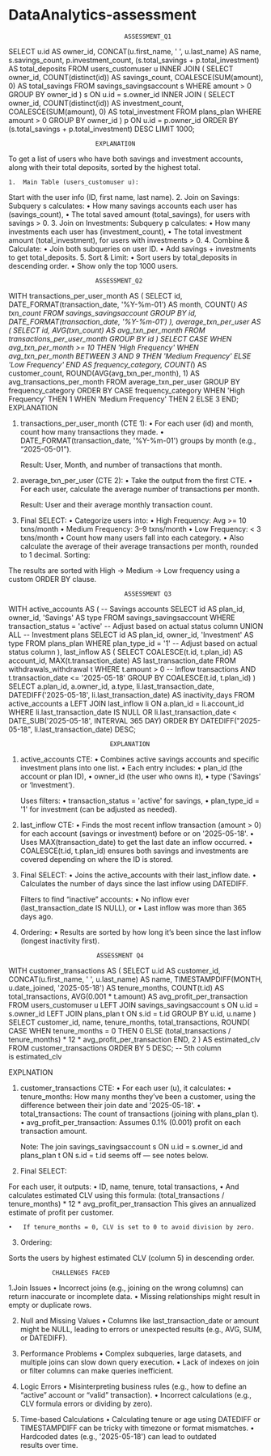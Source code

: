 # DataAnalytics-assessment
									ASSESSMENT_Q1

SELECT 
    u.id AS owner_id,
    CONCAT(u.first_name, ' ',  u.last_name) AS name,
    s.savings_count,
    p.investment_count,
    (s.total_savings + p.total_investment) AS total_deposits
FROM 
    users_customuser u
INNER JOIN (
    SELECT 
        owner_id,
        COUNT(distinct(id)) AS savings_count,
        COALESCE(SUM(amount), 0) AS total_savings
    FROM 
        savings_savingsaccount s
    WHERE 
        amount > 0
    GROUP BY 
        owner_id
) s ON u.id = s.owner_id
INNER JOIN (
    SELECT 
        owner_id,
        COUNT(distinct(id)) AS investment_count,
        COALESCE(SUM(amount), 0) AS total_investment
    FROM 
        plans_plan
    WHERE 
        amount > 0
    GROUP BY 
        owner_id
) p ON u.id = p.owner_id
ORDER BY 
    (s.total_savings + p.total_investment) DESC
LIMIT  1000; 

							EXPLANATION
To get a list of users who have both savings and investment accounts, along with their total deposits, sorted by the highest total.

	1.	Main Table (users_customuser u):
Start with the user info (ID, first name, last name).
	2.	Join on Savings:
Subquery s calculates:
	•	How many savings accounts each user has (savings_count),
	•	The total saved amount (total_savings),
for users with savings > 0.
	3.	Join on Investments:
Subquery p calculates:
	•	How many investments each user has (investment_count),
	•	The total investment amount (total_investment),
for users with investments > 0.
	4.	Combine & Calculate:
	•	Join both subqueries on user ID.
	•	Add savings + investments to get total_deposits.
	5.	Sort & Limit:
	•	Sort users by total_deposits in descending order.
	•	Show only the top 1000 users.

							ASSESSMENT_Q2

WITH transactions_per_user_month AS (
    SELECT 
        id,
        DATE_FORMAT(transaction_date, '%Y-%m-01') AS month,
        COUNT(*) AS txn_count
    FROM 
        savings_savingsaccount
    GROUP BY 
        id, 
        DATE_FORMAT(transaction_date, '%Y-%m-01')
),
average_txn_per_user AS (
    SELECT 
        id,
        AVG(txn_count) AS avg_txn_per_month
    FROM 
        transactions_per_user_month
    GROUP BY 
        id
)
SELECT 
    CASE 
        WHEN avg_txn_per_month >= 10 THEN 'High Frequency'
        WHEN avg_txn_per_month BETWEEN 3 AND 9 THEN 'Medium Frequency'
        ELSE 'Low Frequency'
    END AS frequency_category,
    COUNT(*) AS customer_count,
    ROUND(AVG(avg_txn_per_month), 1) AS avg_transactions_per_month
FROM 
    average_txn_per_user
GROUP BY 
    frequency_category
ORDER BY 
    CASE frequency_category
        WHEN 'High Frequency' THEN 1
        WHEN 'Medium Frequency' THEN 2
		ELSE 3
        END;
							EXPLANATION
1. transactions_per_user_month (CTE 1):
	•	For each user (id) and month, count how many transactions they made.
	•	DATE_FORMAT(transaction_date, '%Y-%m-01') groups by month (e.g., “2025-05-01”).

	Result: User, Month, and number of transactions that month.
2. average_txn_per_user (CTE 2):
	•	Take the output from the first CTE.
	•	For each user, calculate the average number of transactions per month.

	Result: User and their average monthly transaction count.
3. Final SELECT:
	•	Categorize users into:
	•	High Frequency: Avg >= 10 txns/month
	•	Medium Frequency: 3–9 txns/month
	•	Low Frequency: < 3 txns/month
	•	Count how many users fall into each category.
	•	Also calculate the average of their average transactions per month, rounded to 1 decimal.
Sorting:

The results are sorted with High → Medium → Low frequency using a custom ORDER BY clause.

									ASSESSMENT Q3
WITH active_accounts AS (
    -- Savings accounts
    SELECT 
        id AS plan_id,
        owner_id,
        'Savings' AS type
    FROM 
        savings_savingsaccount
    WHERE 
        transaction_status = 'active' -- Adjust based on actual status column
    UNION ALL
    -- Investment plans
    SELECT 
        id AS plan_id,
        owner_id,
        'Investment' AS type
    FROM 
        plans_plan
    WHERE 
        plan_type_id = '1' -- Adjust based on actual status column
),
last_inflow AS (
    SELECT 
        COALESCE(t.id, t.plan_id) AS account_id,
        MAX(t.transaction_date) AS last_transaction_date
    FROM 
        withdrawals_withdrawal t
    WHERE 
        t.amount > 0 -- Inflow transactions
        AND t.transaction_date <= '2025-05-18'
    GROUP BY 
        COALESCE(t.id, t.plan_id)
)
SELECT 
    a.plan_id,
    a.owner_id,
    a.type,
    li.last_transaction_date,
    DATEDIFF('2025-05-18', li.last_transaction_date) AS inactivity_days
FROM 
    active_accounts a
LEFT JOIN 
    last_inflow li ON a.plan_id = li.account_id
WHERE 
    li.last_transaction_date IS NULL 
    OR li.last_transaction_date < DATE_SUB('2025-05-18', INTERVAL 365 DAY)
ORDER BY 
    DATEDIFF("2025-05-18", 
    li.last_transaction_date)
DESC;

								EXPLANATION
1. active_accounts CTE:
	•	Combines active savings accounts and specific investment plans into one list.
	•	Each entry includes:
	•	plan_id (the account or plan ID),
	•	owner_id (the user who owns it),
	•	type (‘Savings’ or ‘Investment’).

	Uses filters:
		•	transaction_status = 'active' for savings,
	•	plan_type_id = '1' for investment (can be adjusted as needed).
2. last_inflow CTE:
	•	Finds the most recent inflow transaction (amount > 0) for each account (savings or investment) before or on '2025-05-18'.
	•	Uses MAX(transaction_date) to get the last date an inflow occurred.
	•	COALESCE(t.id, t.plan_id) ensures both savings and investments are covered depending on where the ID is stored.
3. Final SELECT:
	•	Joins the active_accounts with their last_inflow date.
	•	Calculates the number of days since the last inflow using DATEDIFF.

	Filters to find “inactive” accounts:
		•	No inflow ever (last_transaction_date IS NULL), or
	•	Last inflow was more than 365 days ago.
4. Ordering:
	•	Results are sorted by how long it’s been since the last inflow (longest inactivity first).


							ASSESSMENT Q4
WITH customer_transactions AS (
    SELECT 
        u.id AS customer_id,
		CONCAT(u.first_name, ' ',  u.last_name) AS name,
        TIMESTAMPDIFF(MONTH, u.date_joined, '2025-05-18') AS tenure_months,
        COUNT(t.id) AS total_transactions,
        AVG(0.001 * t.amount) AS avg_profit_per_transaction
    FROM 
        users_customuser u
    LEFT JOIN 
        savings_savingsaccount s ON u.id = s.owner_id
    LEFT JOIN 
        plans_plan t ON s.id = t.id
    GROUP BY 
        u.id, u.name
)
SELECT 
    customer_id,
    name,
    tenure_months,
    total_transactions,
    ROUND(
        CASE 
            WHEN tenure_months = 0 THEN 0
            ELSE (total_transactions / tenure_months) * 12 * avg_profit_per_transaction
        END, 2
    ) AS estimated_clv
FROM 
    customer_transactions
ORDER BY 5 DESC; -- 5th column is estimated_clv

EXPLNATION
1. customer_transactions CTE:
	•	For each user (u), it calculates:
	•	tenure_months: How many months they’ve been a customer, using the difference between their join date and '2025-05-18'.
	•	total_transactions: The count of transactions (joining with plans_plan t).
	•	avg_profit_per_transaction: Assumes 0.1% (0.001) profit on each transaction amount.

	Note: The join savings_savingsaccount s ON u.id = s.owner_id and plans_plan t ON s.id = t.id seems off — see notes below.

2. Final SELECT:

For each user, it outputs:
	•	ID, name, tenure, total transactions,
	•	And calculates estimated CLV using this formula:
	(total_transactions / tenure_months) * 12 * avg_profit_per_transaction
This gives an annualized estimate of profit per customer.

	•	If tenure_months = 0, CLV is set to 0 to avoid division by zero.
3. Ordering:

Sorts the users by highest estimated CLV (column 5) in descending order.


				CHALLENGES FACED
1.Join Issues
	•	Incorrect joins (e.g., joining on the wrong columns) can return inaccurate or incomplete data.
	•	Missing relationships might result in empty or duplicate rows.

2. Null and Missing Values
	•	Columns like last_transaction_date or amount might be NULL, leading to errors or unexpected results (e.g., AVG, SUM, or DATEDIFF).

3. Performance Problems
	•	Complex subqueries, large datasets, and multiple joins can slow down query execution.
	•	Lack of indexes on join or filter columns can make queries inefficient.

4. Logic Errors
	•	Misinterpreting business rules (e.g., how to define an “active” account or “valid” transaction).
	•	Incorrect calculations (e.g., CLV formula errors or dividing by zero).

5. Time-based Calculations
	•	Calculating tenure or age using DATEDIFF or TIMESTAMPDIFF can be tricky with timezone or format mismatches.
	•	Hardcoded dates (e.g., '2025-05-18') can lead to outdated results over time.
